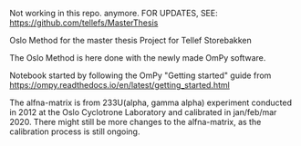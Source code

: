 Not working in this repo. anymore. FOR UPDATES, SEE: https://github.com/tellefs/MasterThesis









Oslo Method for the master thesis Project for Tellef Storebakken

The Oslo Method is here done with the newly made OmPy software.

Notebook started by following the OmPy "Getting started" guide from https://ompy.readthedocs.io/en/latest/getting_started.html

The alfna-matrix is from 233U(alpha, gamma alpha) experiment conducted in 2012 at the Oslo Cyclotrone Laboratory and calibrated
in jan/feb/mar 2020. There might still be more changes to the alfna-matrix, as the calibration process is still ongoing.
